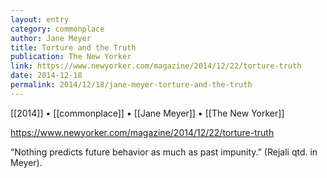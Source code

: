 ```yaml
---
layout: entry
category: commonplace
author: Jane Meyer
title: Torture and the Truth
publication: The New Yorker
link: https://www.newyorker.com/magazine/2014/12/22/torture-truth
date: 2014-12-18
permalink: 2014/12/18/jane-meyer-torture-and-the-truth
---
```


[[2014]] • [[commonplace]] • [[Jane Meyer]] • [[The New Yorker]]

https://www.newyorker.com/magazine/2014/12/22/torture-truth

“Nothing predicts future behavior as much as past impunity.” (Rejali qtd. in Meyer).
